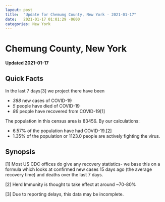 ```yaml
---
layout: post
title:  "Update for Chemung County, New York - 2021-01-17"
date:   2021-01-17 01:01:29 -0600
categories: New York
---
```


# Chemung County, New York
#### Updated 2021-01-17

## Quick Facts

In the last 7 days[3] we project there have been
- *388* new cases of COVID-19
- *5* people have died of COVID-19
- *86* people have recovered from COVID-19[1]

The population in this census area is 83456. By our calculations:
- 6.57% of the population have had COVID-19.[2]
- 1.35% of the population or 1123.0 people are actively fighting the virus.

## Synopsis




[1] Most US CDC offices do give any recovery statistics- we base this on a formula which looks at confirmed new cases
15 days ago (the average recovery time) and deaths over the last 7 days.

[2] Herd Immunity is thought to take effect at around ~70-80%

[3] Due to reporting delays, this data may be incomplete.
 
    